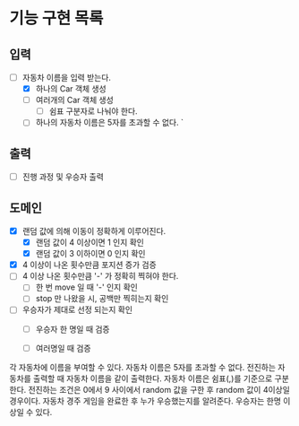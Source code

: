 # 기능 구현 목록

## 입력
- [ ] 자동차 이름을 입력 받는다.
  - [x] 하나의 Car 객체 생성
  - [ ] 여러개의 Car 객체 생성
    - [ ] 쉼표 구분자로 나눠야 한다.
  - [ ] 하나의 자동차 이름은 5자를 초과할 수 없다.
    `
## 출력
- [ ] 진행 과정 및 우승자 출력

## 도메인
- [x] 랜덤 값에 의해 이동이 정확하게 이루어진다.
  - [x] 랜덤 값이 4 이상이면 1 인지 확인
  - [x] 랜덤 값이 3 이하이면 0 인지 확인
- [x] 4 이상이 나온 횟수만큼 포지션 증가 검증
- [ ] 4 이상 나온 횟수만큼 '-' 가 정확히 찍혀야 한다.
  - [ ] 한 번 move 일 때 '-' 인지 확인
  - [ ] stop 만 나왔을 시, 공백만 찍히는지 확인
- [ ] 우승자가 제대로 선정 되는지 확인
  - [ ] 우승자 한 명일 때 검증
  - [ ] 여러명일 때 검증




각 자동차에 이름을 부여할 수 있다.
자동차 이름은 5자를 초과할 수 없다.
전진하는 자동차를 출력할 때 자동차 이름을 같이 출력한다.
자동차 이름은 쉼표(,)를 기준으로 구분한다.
전진하는 조건은 0에서 9 사이에서 random 값을 구한 후 random 값이 4이상일 경우이다.
자동차 경주 게임을 완료한 후 누가 우승했는지를 알려준다.
우승자는 한명 이상일 수 있다.